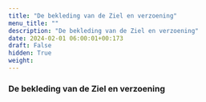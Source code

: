 ```yaml
---
title: "De bekleding van de Ziel en verzoening"
menu_title: ""
description: "De bekleding van de Ziel en verzoening"
date: 2024-02-01 06:00:01+00:173
draft: False
hidden: True
weight:
---
```

### De bekleding van de Ziel en verzoening


